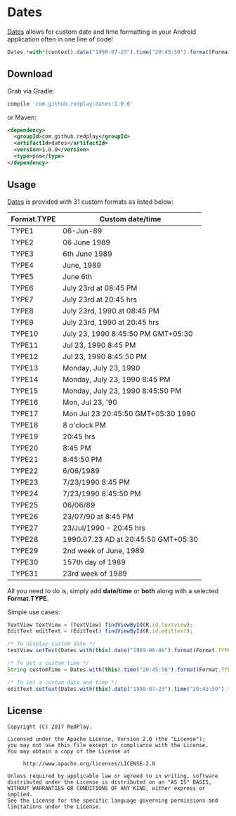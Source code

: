 # Dates

[Dates][1] allows for custom date and time formatting in your Android application often in one line of code!

```javascript
Dates.*with*(context).date("1990-07-23").time("20:45:50").format(Format.TYPE1);
```

## Download

Grab via Gradle:

```groovy
compile 'com.github.redplay:dates:1.0.0'
```

or Maven:

```xml
<dependency>
  <groupId>com.github.redplay</groupId>
  <artifactId>dates</artifactId>
  <version>1.0.0</version>
  <type>pom</type>
</dependency>
```

## Usage

[Dates][1] is provided with 31 custom formats as listed below:

Format.TYPE  | Custom date/time  
------------ | ---------------------------------------
TYPE1        | 06-Jun-89
TYPE2        | 06 June 1989
TYPE3        | 6th June 1989
TYPE4        | June, 1989
TYPE5        | June 6th
TYPE6        | July 23rd at 08:45 PM
TYPE7        | July 23rd at 20:45 hrs
TYPE8        | July 23rd, 1990 at 08:45 PM
TYPE9        | July 23rd, 1990 at 20:45 hrs
TYPE10       | July 23, 1990 8:45:50 PM GMT+05:30
TYPE11       | Jul 23, 1990 8:45 PM
TYPE12       | Jul 23, 1990 8:45:50 PM
TYPE13       | Monday, July 23, 1990
TYPE14       | Monday, July 23, 1990 8:45 PM
TYPE15       | Monday, July 23, 1990 8:45:50 PM
TYPE16       | Mon, Jul 23, '90
TYPE17       | Mon Jul 23 20:45:50 GMT+05:30 1990
TYPE18       | 8 o'clock PM
TYPE19       | 20:45 hrs
TYPE20       | 8:45 PM
TYPE21       | 8:45:50 PM
TYPE22       | 6/06/1989
TYPE23       | 7/23/1990 8:45 PM
TYPE24       | 7/23/1990 8:45:50 PM
TYPE25       | 06/06/89
TYPE26       | 23/07/90 at 8:45 PM
TYPE27       | 23/Jul/1990 - 20:45 hrs
TYPE28       | 1990.07.23 AD at 20:45:50 GMT+05:30
TYPE29       | 2nd week of June, 1989
TYPE30       | 157th day of 1989
TYPE31       | 23rd week of 1989               

All you need to do is, simply add **date/time** or **both** along with a selected **Format.TYPE**.

Simple use cases:

```javascript
TextView textView = (TextView) findViewById(R.id.textview);
EditText editText = (EditText) findViewById(R.id.edittext);

/* To display custom date */
textView.setText(Dates.with(this).date("1989-06-06").format(Format.TYPE1));

/* To get a custom time */
String customTime = Dates.with(this).time("20:45:50").format(Format.TYPE18); 

/* To set a custom date and time */
editText.setText(Dates.with(this).date("1990-07-23").time("20:45:50").format(Format.TYPE10));
```

## License

    Copyright (C) 2017 RedPlay.
    
    Licensed under the Apache License, Version 2.0 (the "License");
    you may not use this file except in compliance with the License.
    You may obtain a copy of the License at
    
         http://www.apache.org/licenses/LICENSE-2.0
    
    Unless required by applicable law or agreed to in writing, software
    distributed under the License is distributed on an "AS IS" BASIS,
    WITHOUT WARRANTIES OR CONDITIONS OF ANY KIND, either express or implied.
    See the License for the specific language governing permissions and
    limitations under the License.
    
 [1]: https://redplay.github.io/dates/
